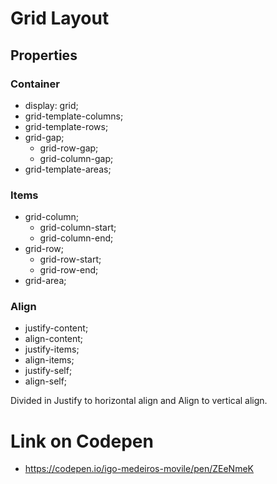 # Grid Layout

## Properties

### Container

- display: grid;
- grid-template-columns;
- grid-template-rows;
- grid-gap;
    - grid-row-gap;
    - grid-column-gap;
- grid-template-areas;

### Items

- grid-column;
    - grid-column-start;
    - grid-column-end;
- grid-row;
    - grid-row-start;
    - grid-row-end;
- grid-area;

### Align

- justify-content;
- align-content;
- justify-items;
- align-items;
- justify-self;
- align-self;

Divided in Justify to horizontal align and Align to vertical align.

# Link on Codepen
- https://codepen.io/igo-medeiros-movile/pen/ZEeNmeK